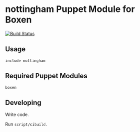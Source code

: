 # nottingham Puppet Module for Boxen

[![Build Status](https://travis-ci.org/hirocaster/puppet-nottingham.png)](https://travis-ci.org/hirocaster/puppet-nottingham)

## Usage

```puppet
include nottingham
```

## Required Puppet Modules

`boxen`

## Developing

Write code.

Run `script/cibuild`.
